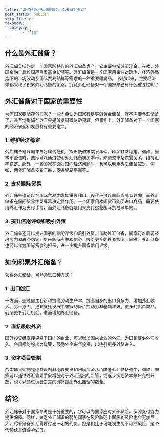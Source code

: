 ```yaml
---
title: "如何通俗地解释国家为什么要储存外汇"
post_status: publish
skip_file: no
taxonomy:
  category:
        - "faq"
---
```


## 什么是外汇储备？

外汇储备指的是一个国家所持有的外汇储备资产，它主要包括外币现金、存款、外国金融工具和国际货币基金份额等。外汇储备是一个国家用来应对政治、经济等局势下的市场波动及国际贸易结算等需求的一种重要附属品。 长期以来，主要经济体都采取了积累外汇储备的策略。究竟外汇储备对一个国家来说有什么重要性呢？

## 外汇储备对于国家的重要性

为何国家要储存外汇呢？一些人会认为国家有足够的黄金储备，就不需要外汇储备了，甚至觉得储存外汇只是浪费国家财政预算。但事实上，外汇储备对于一个国家的经济安全和发展具有重要意义。

### 1. 维护经济稳定

外汇储备可以用来应对经济危机、货币贬值等突发事件，维护经济稳定。例如，当本币贬值时，国家可以通过使用外汇储备购买本币，来调整市场供需关系，维持汇率稳定。此外，一些国家在面对国内经济问题时，也可以利用外汇储备应对。例如，用外汇储备支持汇率，促进贸易平衡等。

### 2. 支持国际贸易

外汇储备也可以在国际贸易中发挥重要作用。现代经济以国际贸易为导向，而外汇储备在国际贸易中发挥着决定性作用。一个国家用本国货币购买进口商品，需要使用外汇作为支付手段，而外汇储备就是用来支付这些国际贸易账单的。

### 3. 提升信用评级和吸引外资

外汇储备还可以提升国家的信用评级和吸引外资。借助外汇储备，国家可以展现经济实力和政治稳定，提升国际声誉和信心，吸引更多的外资投资。同时，外汇储备也可以作为国际贷款的担保，进一步提升国家信用评级。

## 如何积累外汇储备？

获得外汇储备，可以通过三种方式：

### 1. 出口创汇

一方面，通过自主创新和提高劳动生产率，提高自身的出口竞争力，增加外汇收入。另一方面，通过依托发展中国家的廉价劳动力和基础建设，更多的出口商品，创造更多创汇机会，进而增加外汇储备。

### 2. 直接吸收外资

国外投资者直接投资于国内的企业，可以增加国内企业的外汇，为国家提供外汇收入。各国都纷纷出台政策，鼓励外企来华投资，以吸引更多外资进入。

### 3. 资本项目管制

资本项目管制是通过限制非必要支出和出境资金从而降低外汇储备流失。例如，国家可以通过外汇管理手段增强对于外汇流出的监管，或逐步实现资本账户变相开放，也可以通过贸易逆差的弥补提高外汇储备的数量。

## 结论

外汇储备对于国家来说是十分重要的，它可以为国家应对外部风险、保障支付能力提供保障。同样，缺乏外汇储备的弱势国家在风险防范上面临的风险也会更加巨大。尽管储备外汇需要付出一定的代价，但是相比于可能发生的不可控风险，这个代价还是值得承受的。
